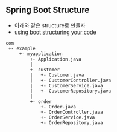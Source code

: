 ## Spring Boot Structure
- 아래와 같은 structure로 만들자
- [using boot structuring your code](https://docs.spring.io/spring-boot/docs/current/reference/html/using-boot-structuring-your-code.html)

```
com
 +- example
     +- myapplication
         +- Application.java
         |
         +- customer
         |   +- Customer.java
         |   +- CustomerController.java
         |   +- CustomerService.java
         |   +- CustomerRepository.java
         |
         +- order
             +- Order.java
             +- OrderController.java
             +- OrderService.java
             +- OrderRepository.java
```